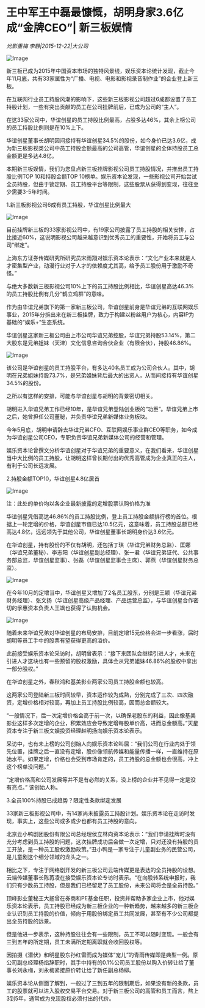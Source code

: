 # 王中军王中磊最慷慨，胡明身家3.6亿成“金牌CEO”| 新三板娱情

*光影重梅 李静|2015-12-22|大公司*

![Image](http://static.ylzbl.com/uploads/ueditor/php/upload/image/20171015/1508081960503200.jpeg)

新三板已成为2015年中国资本市场的独特风景线，娱乐资本论统计发现，截止今年11月底，共有33家属性为“广播、电视、电影和影视录音制作业”的企业登上新三板。

在互联网行业员工持股风潮的影响下，这些新三板影视公司超过6成都设置了员工持股计划，一些有突出贡献的员工在公司挂牌前后，已成为公司的“主人”。

在这33家公司中，华谊创星的员工持股比例最高，占股多达46%，其余上榜公司的员工持股比例则是在10%上下。

华谊创星董事长胡明因间接持有华谊创星34.5%的股份，如今身价已达3.6亿，成为新三板影视类公司中员工持股金额最高的公司高管，华谊创星的全体持股员工总金额更是多达4.8亿。

本期新三板娱情，我们为您盘点新三板挂牌影视公司员工持股情况，并推出员工持股比例TOP 10和持股金额TOP 10榜单。娱乐资本论发现，一些影视公司开始尝试全员持股，但由于锁定期、员工持股平台等限制，这些股票从获得到变现，往往至少需要3-5年时间。

1.新三板影视公司6成有员工持股，华谊创星比例最大

![Image](http://si1.go2yd.com/get-image/0HVRQkgSWcC)

目前挂牌新三板的33家影视公司中，有19家公司披露了员工持股的相关安排，占比接近60%，这说明影视公司越来越意识到优秀员工的重要性，开始将员工与公司“绑定”。

上海东方证券传媒研究所研究员宋雨翔对娱乐资本论表示：“文化产业本来就是人才密集型产业，动漫行业对于人才的依赖度尤其高，给予员工股份用于激励不奇怪。”

与绝大多数新三板影视公司10%上下的员工持股比例相比，华谊创星高达46.3%的员工持股比例有几分“鹤立鸡群”的意味。

作为由华谊兄弟旗下的第一家新三板公司，华谊创星前身是华谊兄弟的互联网娱乐事业，2015年分拆出来在新三板挂牌，致力于构建以粉丝用户为核心，内容IP为基础的“娱乐+”生态系统。

华谊创星这家新三板公司由上市公司华谊兄弟控股，华谊兄弟持股53.14%，第二大股东是兄弟姐妹（天津）文化信息咨询合伙企业（有限合伙），持股46.86%。

![Image](http://si1.go2yd.com/get-image/0HVRQpxAU08)

该公司是华谊创星的员工持股平台，有多达40名员工成为公司合伙人。其中，胡明在兄弟姐妹持股73.7%，是兄弟姐妹背后最大的出资人，从而间接持有华谊创星34.5%的股份。

之所以有这样的安排，可能与华谊创星与胡明的背景密切相关。

胡明进入华谊兄弟工作已经10年，是华谊兄弟登陆创业板的“功臣”。华谊兄弟上市之后，她曾担任公司董秘，并负责华谊兄弟新媒体业务板块。

今年5月底，胡明申请辞去华谊兄弟CFO、互联网娱乐事业群CEO等职务，如今成为华谊创星公司CEO，专职负责华谊兄弟新媒体公司的经营和管理。

娱乐资本论曾撰文分析华谊创星对于华谊兄弟的重要意义，在我们看来，华谊创星当中大比例的员工持股，让胡明这样曾长期付出的优秀高管成为企业真正的主人，有利于公司长远发展。

2.持股金额TOP10，华谊创星4.8亿居首

![Image](http://si1.go2yd.com/get-image/0HVRQrLDgsy)

注：此处的单价均以各企业最新披露的定增股票认购价格为准

华谊创星凭借高达46.86%的员工持股比例，登上员工持股金额排行榜的首位。根据上一轮定增的价格，华谊创星市值已达10.5亿元，这意味着，员工持股总额已经高达4.8亿，远远领先于其他公司，华谊创星董事长胡明身价达3.6亿元。

在华谊创星，持有股份的不仅有胡明，还包括丁琪（华谊兄弟财务总监）、匡娜（华谊兄弟董秘）、李志阳（华谊创星副总经理）、张一君（华谊兄弟证代、公共事务部总监，华谊创星监事）、张磊（华谊创星监事会主席）、郭燕（华谊创星财务总监）。

![Image](http://si1.go2yd.com/get-image/0HVRQlZJMnI)

在今年10月的定增当中，华谊创星又增加了2名员工股东，分别是王颖（华谊兄弟财务经理）、张文扬（华谊创星高级产品经理、产品运营总监），与华谊创星合作密切的孚惠资本负责人王飒也获得了认购机会。

![Image](http://si1.go2yd.com/get-image/0HVRQmvgZFI)

随着未来华谊兄弟对华谊创星的布局安排，目前定增15元价格会进一步看涨，届时胡明等员工手中的股票有望获得更高的溢价。

此前接受娱乐资本论采访时，胡明曾表示：“接下来团队会继续引进人才，未来在引进人才这块也有一些预留的股权激励，具体会从兄弟姐妹46.86%的股权中拿出一部分股权。”

在华谊创星之外，春秋鸿和基美影业两家公司员工持股金额也较高。

这两家公司登陆新三板时间较早，资本运作较为成熟，分别完成了三次、四次融资，定增价格相对较高，再加上员工持股比例较高，因而总金额较大。

“一般情况下，后一次定增价格会高于前一次，以确保老股东的利益，因此像基美影业这样多次定增的企业，积累效应会导致定增每股单价高，进而总金额高。”天星资本专注于新三板文娱投资经理赵明扬向娱乐资本论表示。

采访中，也有未上榜的公司创始人向娱乐资本论叫屈：“我们公司在行业内处于领先位置，挂牌之后一直没有定增，股价像领航传媒和能量传播一样，一直维持在原始水平。如果定增，价格也会受到市场肯定的，员工持股的总金额也会很高，冲上这个榜单没问题。”

“定增价格高和公司发展等并不是有必然的关系，没上榜的企业并不见得一定是没有亮点。” 该创始人称。

3.全员100%持股已成趋势？限定性条款绑定发展

33家新三板影视公司中，有14家尚未披露员工持股计划。娱乐资本论在走访时发现，事实上，这些公司或多或少也都有员工持股的意向。

北京丑小鸭剧团股份有限公司总经理侯立林向资本论表示：“我们申请挂牌时没有充分考虑到员工持股的问题，这次挂牌成功后会做一次定增，只对还没有持股的员工开放，是一种员工股权激励政策。”丑小鸭是一家专注于儿童剧业务的民营公司，是儿童剧这个细分领域的龙头之一。

相比之下，专注于网络剧开发的新三板公司云端传媒更是表达的全员持股的设想。云端传媒董事长陈苒凌在接受娱乐资本论专访时表示。“在向股转系统申报时，我们只有少数员工持股，但是我们已经留足了员工股份，未来公司将会是全员持股。”

顶峰影业董秘王大拯曾在券商和PE基金任职，投资并帮助多家企业上市，他对娱乐资本论表示，员工持股已经成为新三板企业的一种新趋势，越来越多的新三板企业认识到员工持股的价值，倾向于用股份绑定员工共同发展，甚至有不少公司都提出全员持股的远景。

但是他进一步表示，这种持股往往会有一些限制，员工不可以随时变现。一般会有三到五年的所定期，员工未满所定期离职就会收回股权等。

因拍摄《潜伏》和明星股东孙红雷而成为媒体“宠儿”的青雨传媒即是典型一例。原公司副总经理杨焰辞职时，其手中持有的0.1%公司员工股份以购入价转让给了董事长刘永梅，刘永梅紧接原价转让给了新任副总杨柳。

娱乐资本论从侧面了解到，一般过了三到五年的限制期后，如果没有新的条款，员工的股票就可以进入股权交易平台交易。对于新三板公司的高管和员工而言，熬上3到5年，通常成为兑现股权必须付出的代价。

